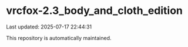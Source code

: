 # vrcfox-2.3_body_and_cloth_edition

Last updated: 2025-07-17 22:44:31

This repository is automatically maintained.
